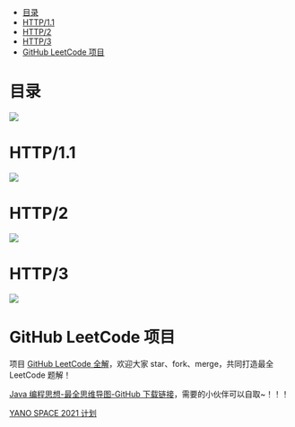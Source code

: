 <!-- TOC -->

- [目录](#目录)
- [HTTP/1.1](#http11)
- [HTTP/2](#http2)
- [HTTP/3](#http3)
- [GitHub LeetCode 项目](#github-leetcode-项目)

<!-- /TOC -->

# 目录

![](http://yano.oss-cn-beijing.aliyuncs.com/blog/20210422134848.png?x-oss-process=style/yano)


# HTTP/1.1

![](http://yano.oss-cn-beijing.aliyuncs.com/blog/20210422134921.png?x-oss-process=style/yano)

# HTTP/2

![](https://i.loli.net/2021/08/11/UmeTMkLurDzOWtK.png?x-oss-process=style/yano)

# HTTP/3

![](http://yano.oss-cn-beijing.aliyuncs.com/blog/20210422135111.png?x-oss-process=style/yano)

# GitHub LeetCode 项目

项目 [GitHub LeetCode 全解](https://github.com/LjyYano/LeetCode)，欢迎大家 star、fork、merge，共同打造最全 LeetCode 题解！

[Java 编程思想-最全思维导图-GitHub 下载链接](https://github.com/LjyYano/Thinking_in_Java_MindMapping)，需要的小伙伴可以自取~！！！

[YANO SPACE 2021 计划](https://www.notion.so/YANO-SPACE-2021-ff42bde7acd1467eb3ae63dc0d4a9f8c)